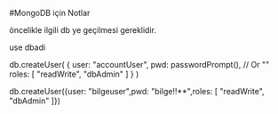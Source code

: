 #MongoDB için Notlar

öncelikle ilgili db ye geçilmesi gereklidir.

use dbadi


db.createUser(
{
user: "accountUser",
pwd: passwordPrompt(),  // Or  "<cleartext password>"
roles: [ "readWrite", "dbAdmin" ]
}
)

[//]: # (//?)




db.createUser({user: "bilgeuser",pwd: "bilge!!**",roles: [ "readWrite", "dbAdmin" ]})